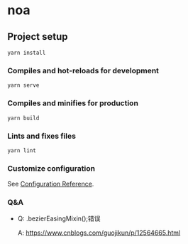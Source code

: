 # noa

## Project setup
```
yarn install
```

### Compiles and hot-reloads for development
```
yarn serve
```

### Compiles and minifies for production
```
yarn build
```

### Lints and fixes files
```
yarn lint
```

### Customize configuration
See [Configuration Reference](https://cli.vuejs.org/config/).

### Q&A
* Q: .bezierEasingMixin();错误 

    A: https://www.cnblogs.com/guojikun/p/12564665.html
